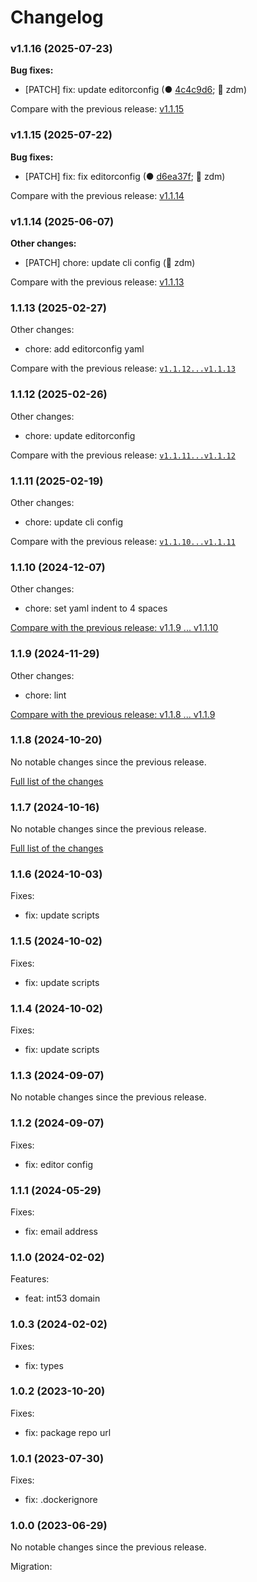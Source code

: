 # Changelog

### v1.1.16 (2025-07-23)

**Bug fixes:**

- \[PATCH] fix: update editorconfig (● [4c4c9d6](https://github.com/softvisio/postgresql-softvisio-types/commit/4c4c9d6); 👬 zdm)

Compare with the previous release: [v1.1.15](https://github.com/softvisio/postgresql-softvisio-types/compare/v1.1.15...v1.1.16)

### v1.1.15 (2025-07-22)

**Bug fixes:**

- \[PATCH] fix: fix editorconfig (● [d6ea37f](https://github.com/softvisio/postgresql-softvisio-types/commit/d6ea37f); 👬 zdm)

Compare with the previous release: [v1.1.14](https://github.com/softvisio/postgresql-softvisio-types/compare/v1.1.14...v1.1.15)

### v1.1.14 (2025-06-07)

**Other changes:**

- \[PATCH] chore: update cli config (👬 zdm)

Compare with the previous release: [v1.1.13](https://github.com/softvisio/postgresql-softvisio-types/compare/v1.1.13...v1.1.14)

### 1.1.13 (2025-02-27)

Other changes:

- chore: add editorconfig yaml

Compare with the previous release: [`v1.1.12...v1.1.13`](https://github.com/softvisio/postgresql-softvisio-types/compare/v1.1.12...v1.1.13)

### 1.1.12 (2025-02-26)

Other changes:

- chore: update editorconfig

Compare with the previous release: [`v1.1.11...v1.1.12`](https://github.com/softvisio/postgresql-softvisio-types/compare/v1.1.11...v1.1.12)

### 1.1.11 (2025-02-19)

Other changes:

- chore: update cli config

Compare with the previous release: [`v1.1.10...v1.1.11`](https://github.com/softvisio/postgresql-softvisio-types/compare/v1.1.10...v1.1.11)

### 1.1.10 (2024-12-07)

Other changes:

- chore: set yaml indent to 4 spaces

[Compare with the previous release: v1.1.9 ... v1.1.10](https://github.com/softvisio/postgresql-softvisio-types/compare/v1.1.9...v1.1.10)

### 1.1.9 (2024-11-29)

Other changes:

- chore: lint

[Compare with the previous release: v1.1.8 ... v1.1.9](https://github.com/softvisio/postgresql-softvisio-types/compare/v1.1.8...v1.1.9)

### 1.1.8 (2024-10-20)

No notable changes since the previous release.

[Full list of the changes](https://github.com/softvisio/postgresql-softvisio-types/compare/v1.1.7...v1.1.8)

### 1.1.7 (2024-10-16)

No notable changes since the previous release.

[Full list of the changes](https://github.com/softvisio/postgresql-softvisio-types/compare/v1.1.6...v1.1.7)

### 1.1.6 (2024-10-03)

Fixes:

- fix: update scripts

### 1.1.5 (2024-10-02)

Fixes:

- fix: update scripts

### 1.1.4 (2024-10-02)

Fixes:

- fix: update scripts

### 1.1.3 (2024-09-07)

No notable changes since the previous release.

### 1.1.2 (2024-09-07)

Fixes:

- fix: editor config

### 1.1.1 (2024-05-29)

Fixes:

- fix: email address

### 1.1.0 (2024-02-02)

Features:

- feat: int53 domain

### 1.0.3 (2024-02-02)

Fixes:

- fix: types

### 1.0.2 (2023-10-20)

Fixes:

- fix: package repo url

### 1.0.1 (2023-07-30)

Fixes:

- fix: .dockerignore

### 1.0.0 (2023-06-29)

No notable changes since the previous release.

Migration:
